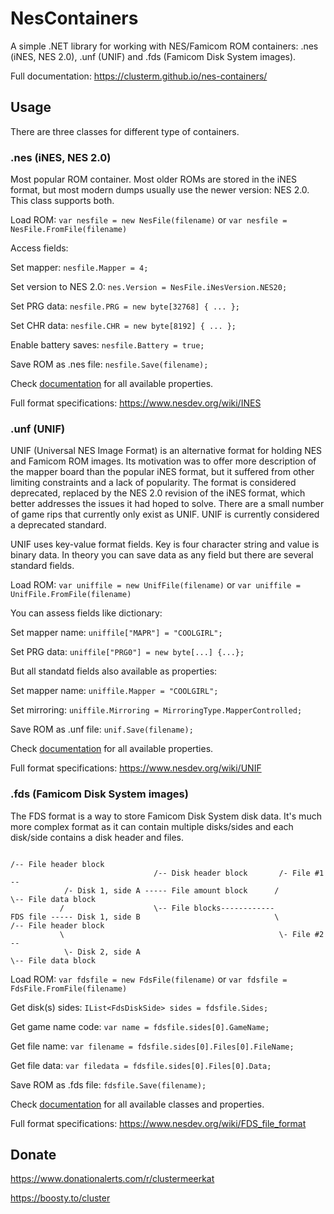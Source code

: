 # NesContainers
A simple .NET library for working with NES/Famicom ROM containers: .nes (iNES, NES 2.0), .unf (UNIF) and .fds (Famicom Disk System images).

Full documentation: https://clusterm.github.io/nes-containers/

## Usage

There are three classes for different type of containers.

### .nes (iNES, NES 2.0)

Most popular ROM container. Most older ROMs are stored in the iNES format, but most modern dumps usually use the newer version: NES 2.0. This class supports both.

Load ROM: `var nesfile = new NesFile(filename)` or `var nesfile = NesFile.FromFile(filename)`

Access fields:

Set mapper: `nesfile.Mapper = 4;`

Set version to NES 2.0: `nes.Version = NesFile.iNesVersion.NES20;`

Set PRG data: `nesfile.PRG = new byte[32768] { ... };`

Set CHR data: `nesfile.CHR = new byte[8192] { ... };`

Enable battery saves: `nesfile.Battery = true;`

Save ROM as .nes file: `nesfile.Save(filename);`

Check [documentation](https://clusterm.github.io/nes-containers/classcom_1_1clusterrr_1_1_famicom_1_1_containers_1_1_nes_file.html) for all available properties.

Full format specifications: https://www.nesdev.org/wiki/INES

### .unf (UNIF)

UNIF (Universal NES Image Format) is an alternative format for holding NES and Famicom ROM images. Its motivation was to offer more description of the mapper board than the popular iNES format, but it suffered from other limiting constraints and a lack of popularity. The format is considered deprecated, replaced by the NES 2.0 revision of the iNES format, which better addresses the issues it had hoped to solve. There are a small number of game rips that currently only exist as UNIF. UNIF is currently considered a deprecated standard.

UNIF uses key-value format fields. Key is four character string and value is binary data. In theory you can save data as any field but there are several standard fields.

Load ROM: `var uniffile = new UnifFile(filename)` or `var uniffile = UnifFile.FromFile(filename)`

You can assess fields like dictionary:

Set mapper name: `uniffile["MAPR"] = "COOLGIRL";`

Set PRG data: `uniffile["PRG0"] = new byte[...] {...};`

But all standatd fields also available as properties:

Set mapper name: `uniffile.Mapper = "COOLGIRL";`

Set mirroring: `uniffile.Mirroring = MirroringType.MapperControlled;`

Save ROM as .unf file: `unif.Save(filename);`

Check [documentation](https://clusterm.github.io/nes-containers/classcom_1_1clusterrr_1_1_famicom_1_1_containers_1_1_unif_file.html) for all available properties.

Full format specifications: https://www.nesdev.org/wiki/UNIF

### .fds (Famicom Disk System images)

The FDS format is a way to store Famicom Disk System disk data. It's much more complex format as it can contain multiple disks/sides and each disk/side contains a disk header and files.
                                                     
```
                                                                         /-- File header block
                                /-- Disk header block       /- File #1 --
            /- Disk 1, side A ----- File amount block      /             \-- File data block
           /                    \-- File blocks------------
FDS file ----- Disk 1, side B                              \             /-- File header block
           \                                                \- File #2 --
            \- Disk 2, side A                                            \-- File data block
```

Load ROM: `var fdsfile = new FdsFile(filename)` or `var fdsfile = FdsFile.FromFile(filename)`

Get disk(s) sides: `IList<FdsDiskSide> sides = fdsfile.Sides;`

Get game name code: `var name = fdsfile.sides[0].GameName;`

Get file name: `var filename = fdsfile.sides[0].Files[0].FileName;`

Get file data: `var filedata = fdsfile.sides[0].Files[0].Data;`

Save ROM as .fds file: `fdsfile.Save(filename);`

Check [documentation](https://clusterm.github.io/nes-containers/classcom_1_1clusterrr_1_1_famicom_1_1_containers_1_1_fds_file.html) for all available classes and properties.

Full format specifications: https://www.nesdev.org/wiki/FDS_file_format

## Donate
https://www.donationalerts.com/r/clustermeerkat

https://boosty.to/cluster
